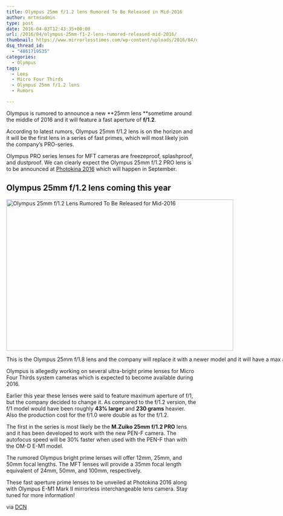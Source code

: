 ```yaml
---
title: Olympus 25mm f/1.2 lens Rumored To Be Released in Mid-2016
author: mrtmsadmin
type: post
date: 2016-04-03T12:43:35+00:00
url: /2016/04/olympus-25mm-f1-2-lens-rumored-released-mid-2016/
thumbnail: https://www.mirrorlesstimes.com/wp-content/uploads/2016/04/olympus-25mm-f1-2-lens-rumored-mid-2016.jpg
dsq_thread_id:
  - "4861719535"
categories:
  - Olympus
tags:
  - Lens
  - Micro Four Thirds
  - Olympus 25mm f/1.2 lens
  - Rumors

---
```

Olympus is rumored to announce a new **25mm lens **sometime around the middle of 2016 and it will feature a fast aperture of **f/1.2**.

According to latest rumors, Olympus 25mm f/1.2 lens is on the horizon and it will be the first lens in a series of fast primes, which will most likely join the company’s PRO-series.

Olympus PRO series lenses for MFT cameras are freezeproof, splashproof, and dustproof. We can clearly expect the Olympus 25mm f/1.2 PRO lens is to be announced at <a title="photokina 2014" href="https://www.mirrorlesstimes.com/tags/photokina-2016/" target="_blank">Photokina 2016</a> which will happen in September.<!--more-->

## Olympus 25mm f/1.2 lens coming this year

<div id="attachment_24" style="width: 910px" class="wp-caption alignnone">
  <img class="wp-image-24 size-full" title="Olympus 25mm f/1.2 Lens Rumored To Be Released for Mid-2016" src="https://i0.wp.com/www.mirrorlesstimes.com/wp-content/uploads/2016/04/olympus-25mm-f1-2-lens-rumored-mid-2016.jpg?resize=600%2C400&#038;ssl=1" alt="Olympus 25mm f/1.2 Lens Rumored To Be Released for Mid-2016" width="600" height="400" srcset="https://i0.wp.com/www.mirrorlesstimes.com/wp-content/uploads/2016/04/olympus-25mm-f1-2-lens-rumored-mid-2016.jpg?w=900&ssl=1 900w, https://i0.wp.com/www.mirrorlesstimes.com/wp-content/uploads/2016/04/olympus-25mm-f1-2-lens-rumored-mid-2016.jpg?resize=300%2C200&ssl=1 300w, https://i0.wp.com/www.mirrorlesstimes.com/wp-content/uploads/2016/04/olympus-25mm-f1-2-lens-rumored-mid-2016.jpg?resize=768%2C512&ssl=1 768w" sizes="(max-width: 600px) 100vw, 600px" data-recalc-dims="1" />
  
  <p class="wp-caption-text">
    This is the Olympus 25mm f/1.8 lens and the company will replace it with a newer model and it will have a max aperture of f/1.2.
  </p>
</div>

Olympus is allegedly working on several ultra-bright prime lenses for Micro Four Thirds system cameras which is expected to become available during 2016.

Earlier this year these lenses were said to feature maximum aperture of f/1, but the company decided to change it. As compared to the f/1.2 version, the f/1 model would have been roughly **43% larger** and **230 grams** heavier. Also the production cost for the f/1.0 were double as for the f/1.2.

The first in the series is most likely be the **M.Zuiko 25mm f/1.2 PRO** lens and it has been developed to work with the new PEN-F camera. The autofocus speed will be 30% faster when used with the PEN-F than with the OM-D E-M1 model.

The rumored Olympus bright prime lenses will offer 12mm, 25mm, and 50mm focal lengths. The MFT lenses will provide a 35mm focal length equivalent of 24mm, 50mm, and 100mm, respectively.

These fast aperture prime lenses to be unveiled at Photokina 2016 along with Olympus E-M1 Mark II mirrorless interchangeable lens camera. Stay tuned for more information!

via <a href="http://www.dailycameranews.com/2016/03/olympus-25mm-f1-2-lens-rumored-mid-2016-release/" target="_blank">DCN</a>
